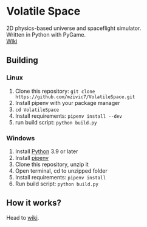 # Volatile Space
2D physics-based universe and spaceflight simulator.  
Written in Python with PyGame.  
[Wiki](documentation/wiki.md)

## Building
### Linux
1. Clone this repository: `git clone https://github.com/mzivic7/VolatileSpace.git`
2. Install pipenv with your package manager
3. `cd VolatileSpace`
4. Install requirements: `pipenv install --dev`
5. run build script: `python build.py`

### Windows
1. Install [Python](https://www.python.org/) 3.9 or later
2. Install [pipenv](https://docs.pipenv.org/install/)
3. Clone this repository, unzip it
4. Open terminal, cd to unzipped folder
5. Install requirements: `pipenv install`
6. Run build script: `python build.py`

## How it works?
Head to [wiki](documentation/wiki.md).  

